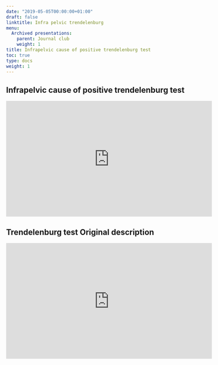 ```yaml
---
date: "2019-05-05T00:00:00+01:00"
draft: false
linktitle: Infra pelvic trendelenburg
menu:
  Archived presentations:
    parent: Journal club
    weight: 1
title: Infrapelvic cause of positive trendelenburg test
toc: true
type: docs
weight: 1
---
```


## Infrapelvic cause of positive trendelenburg test
<iframe width="560" height="315" src="https://www.youtube.com/embed/NOtYqSM9kyw" frameborder="0" allow="accelerometer; autoplay; clipboard-write; encrypted-media; gyroscope; picture-in-picture" allowfullscreen></iframe>

## Trendelenburg test Original description

<iframe width="560" height="315" src="https://www.youtube.com/embed/rS_ODrIr9P4" frameborder="0" allow="accelerometer; autoplay; clipboard-write; encrypted-media; gyroscope; picture-in-picture" allowfullscreen></iframe>